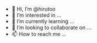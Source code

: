 - 👋 Hi, I’m @hirutoo
- 👀 I’m interested in ...
- 🌱 I’m currently learning ...
- 💞️ I’m looking to collaborate on ...
- 📫 How to reach me ...

<!---
hirutoo/hirutoo is a ✨ special ✨ repository because its `README.md` (this file) appears on your GitHub profile.
You can click the Preview link to take a look at your changes.
--->
